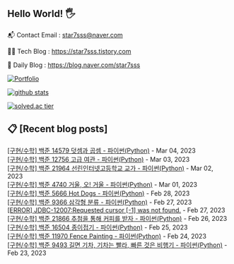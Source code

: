## Hello World! 🖐

📬 Contact Email : star7sss@naver.com

👨‍💻 Tech Blog : https://star7sss.tistory.com

🤪 Daily Blog : https://blog.naver.com/star7sss

[![Portfolio](https://img.shields.io/badge/Portfolio-%23000000.svg?style=for-the-badge&logo=firefox&logoColor=#FF7139)](https://fern-way-13f.notion.site/Jang-Thang-3b7b327981a2456c8ee5952eadb848b9)

[![github stats](https://github-readme-stats.vercel.app/api?username=jangThang&show_icons=true&hide_border=False)](https://star7sss.tistory.com)

[![solved.ac tier](http://mazassumnida.wtf/api/v2/generate_badge?boj=star7sss)](https://solved.ac/star7sss)

## 📋 [Recent blog posts]
[[구현/수학] 백준 14579 덧셈과 곱셈 - 파이썬(Python)](https://star7sss.tistory.com/713) - Mar 04, 2023<br>
[[구현/수학] 백준 12756 고급 여관 - 파이썬(Python)](https://star7sss.tistory.com/712) - Mar 03, 2023<br>
[[구현/수학] 백준 21964 선린인터넷고등학교 교가 - 파이썬(Python)](https://star7sss.tistory.com/711) - Mar 02, 2023<br>
[[구현/수학] 백준 4740 거울, 오! 거울 - 파이썬(Python)](https://star7sss.tistory.com/710) - Mar 01, 2023<br>
[[구현/수학] 백준 5666 Hot Dogs - 파이썬(Python)](https://star7sss.tistory.com/709) - Feb 28, 2023<br>
[[구현/수학] 백준 9366 삼각형 분류 - 파이썬(Python)](https://star7sss.tistory.com/708) - Feb 27, 2023<br>
[[ERROR] JDBC-12007:Requested cursor [-1] was not found.](https://star7sss.tistory.com/773) - Feb 27, 2023<br>
[[구현/수학] 백준 21866 추첨을 통해 커피를 받자 - 파이썬(Python)](https://star7sss.tistory.com/707) - Feb 26, 2023<br>
[[구현/수학] 백준 16504 종이접기 - 파이썬(Python)](https://star7sss.tistory.com/706) - Feb 25, 2023<br>
[[구현/수학] 백준 11970 Fence Painting - 파이썬(Python)](https://star7sss.tistory.com/705) - Feb 24, 2023<br>
[[구현/수학] 백준 9493 길면 기차, 기차는 빨라, 빠른 것은 비행기 - 파이썬(Python)](https://star7sss.tistory.com/704) - Feb 23, 2023<br>
